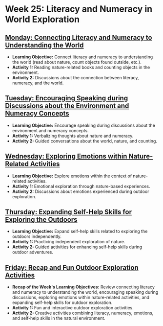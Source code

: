 # Week 25: Literacy and Numeracy in World Exploration

## [Monday: Connecting Literacy and Numeracy to Understanding the World](./1-Monday.md)
- **Learning Objective:** Connect literacy and numeracy to understanding the world (read about nature, count objects found outside, etc.).
- **Activity 1:** Reading nature-related books and counting objects in the environment.
- **Activity 2:** Discussions about the connection between literacy, numeracy, and the world.

## [Tuesday: Encouraging Speaking during Discussions about the Environment and Numeracy Concepts](./2-Tuesday.md)
- **Learning Objective:** Encourage speaking during discussions about the environment and numeracy concepts.
- **Activity 1:** Verbalizing thoughts about nature and numeracy.
- **Activity 2:** Guided conversations about the world, nature, and counting.

## [Wednesday: Exploring Emotions within Nature-Related Activities](./3-Wednesday.md)
- **Learning Objective:** Explore emotions within the context of nature-related activities.
- **Activity 1:** Emotional exploration through nature-based experiences.
- **Activity 2:** Discussions about emotions experienced during outdoor exploration.

## [Thursday: Expanding Self-Help Skills for Exploring the Outdoors](./4-Thursday.md)
- **Learning Objective:** Expand self-help skills related to exploring the outdoors independently.
- **Activity 1:** Practicing independent exploration of nature.
- **Activity 2:** Guided activities for enhancing self-help skills during outdoor adventures.

## [Friday: Recap and Fun Outdoor Exploration Activities](./5-Friday.md)
- **Recap of the Week's Learning Objectives:** Review connecting literacy and numeracy to understanding the world, encouraging speaking during discussions, exploring emotions within nature-related activities, and expanding self-help skills for outdoor exploration.
- **Activity 1:** Fun and interactive outdoor exploration activities.
- **Activity 2:** Creative activities combining literacy, numeracy, emotions, and self-help skills in the natural environment.
